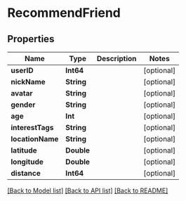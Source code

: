 # RecommendFriend

## Properties
Name | Type | Description | Notes
------------ | ------------- | ------------- | -------------
**userID** | **Int64** |  | [optional] 
**nickName** | **String** |  | [optional] 
**avatar** | **String** |  | [optional] 
**gender** | **String** |  | [optional] 
**age** | **Int** |  | [optional] 
**interestTags** | **String** |  | [optional] 
**locationName** | **String** |  | [optional] 
**latitude** | **Double** |  | [optional] 
**longitude** | **Double** |  | [optional] 
**distance** | **Int64** |  | [optional] 

[[Back to Model list]](../README.md#documentation-for-models) [[Back to API list]](../README.md#documentation-for-api-endpoints) [[Back to README]](../README.md)



